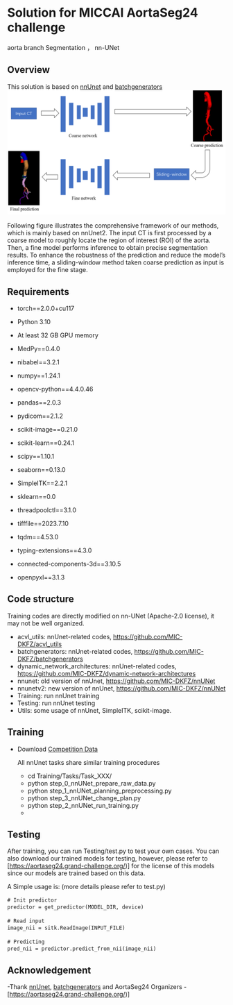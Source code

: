 # Solution for MICCAI AortaSeg24 challenge
aorta branch Segmentation ， nn-UNet  

## Overview
This solution is based on [nnUnet](https://github.com/MIC-DKFZ/batchgenerators) and [batchgenerators](https://github.com/MIC-DKFZ/batchgenerators)
![image](https://github.com/LSL000UD/AortaSeg24/blob/main/overview.png)

Following figure illustrates the comprehensive framework of our methods, which is mainly based on nnUnet2. The input CT is first processed by a coarse model to roughly
locate the region of interest (ROI) of the aorta. Then, a fine model performs inference to obtain precise segmentation results. To enhance the robustness of
the prediction and reduce the model’s inference time, a sliding-window method taken coarse prediction as input is employed for the fine stage.



## Requirements
- torch==2.0.0+cu117
- Python 3.10
- At least 32 GB GPU memory

- MedPy==0.4.0
- nibabel==3.2.1
- numpy==1.24.1
- opencv-python==4.4.0.46
- pandas==2.0.3
- pydicom==2.1.2
- scikit-image==0.21.0
- scikit-learn==0.24.1
- scipy==1.10.1
- seaborn==0.13.0
- SimpleITK==2.2.1
- sklearn==0.0
- threadpoolctl==3.1.0
- tifffile==2023.7.10
- tqdm==4.53.0
- typing-extensions==4.3.0
- connected-components-3d==3.10.5
- openpyxl==3.1.3

## Code structure

Training codes are directly modified on nn-UNet (Apache-2.0 license),  it may not be well organized.

- acvl_utils: nnUnet-related codes,  https://github.com/MIC-DKFZ/acvl_utils
- batchgenerators: nnUnet-related codes,  https://github.com/MIC-DKFZ/batchgenerators
- dynamic_network_architectures: nnUnet-related codes,  https://github.com/MIC-DKFZ/dynamic-network-architectures
- nnunet: old version of nnUnet,  https://github.com/MIC-DKFZ/nnUNet
- nnunetv2: new version of nnUnet,  https://github.com/MIC-DKFZ/nnUNet
- Training: run nnUnet training
- Testing: run nnUnet testing
- Utils: some usage of nnUnet, SimpleITK, scikit-image.

## Training

- Download [Competition Data](https://aortaseg24.grand-challenge.org/)
	
	All nnUnet tasks share similar training procedures
	- cd Training/Tasks/Task_XXX/
	- python step_0_nnUNet_prepare_raw_data.py
	- python step_1_nnUNet_planning_preprocessing.py
	- python step_3_nnUNet_change_plan.py
	- python step_2_nnUNet_run_training.py
  - 
## Testing

After training, you can run Testing/test.py to test your own cases. 
You can also download our trained models for testing, however, please refer to [https://aortaseg24.grand-challenge.org/)] for the license of this models since our models are trained based on this data.

A Simple usage is: (more details please refer to test.py)

    # Init predictor
    predictor = get_predictor(MODEL_DIR, device)

    # Read input
    image_nii = sitk.ReadImage(INPUT_FILE)

    # Predicting
    pred_nii = predictor.predict_from_nii(image_nii)

## Acknowledgement
-Thank [nnUnet](https://github.com/MIC-DKFZ/batchgenerators), [batchgenerators](https://github.com/MIC-DKFZ/batchgenerators)
and  AortaSeg24 Organizers
	-[https://aortaseg24.grand-challenge.org/)]

